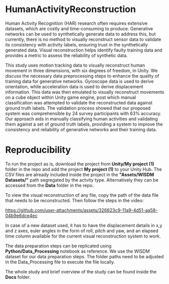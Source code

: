 # HumanActivityReconstruction
Human Activity Recognition (HAR) research often requires extensive datasets, which are costly and time-consuming to produce. Generative networks can be used to synthetically generate data to address this, but currently, there is no method to visually reconstruct sensor data to validate its consistency with activity labels, ensuring trust in the synthetically generated data. Visual reconstruction helps identify faulty training data and provides a metric to assess the reliability of synthetic data. 

This study uses motion tracking data to visually reconstruct human movement in three dimensions, with six degrees of freedom, in Unity. We discuss the necessary data preprocessing steps to enhance the quality of training data for generative networks. Gyroscope data is used to derive orientation, while acceleration data is used to derive displacement information. This data was then emulated to visually reconstruct movements on a cube object within Unity game engine, post which manual classification was attempted to validate the reconstructed data against ground truth labels. The validation process showed that our proposed system was comprehensible by 24 survey participants with 63% accuracy. Our approach aids in manually classifying human activities and validating them against a set of ground truth labels, providing a system to improve the consistency and reliability of generative networks and their training data.

# Reproducibility
To run the project as is, download the project from **Unity/My project (1)** folder in the repo and add the project **My project (1)** to your Unity Hub.
The CSV files are already included inside the project in the **"Assets/WISDM Datasets/"** path segregated by the actvity type.
Alternatively they can be accessed from the **Data** folder in the repo.

To view the visual reconstruction of any file, copy the path of the data file that needs to be reconstructed.
Then follow the steps in the video:

https://github.com/user-attachments/assets/326623c9-11a9-4d51-aa58-04b9e6dce4ec


In case of a new dataset used, it has to have the displacement details in x,y and z axes, euler angles in the form of roll, pitch and yaw, and an elapsed time column available for the current visual reconstruction system to work.

The data preparation steps can be replicated using **Python/Data_Processing** notebook as reference. 
We use the WISDM dataset for our data preparation steps. The folder paths need to be adjusted in the Data_Processing file to execute the file locally.

The whole study and brief overview of the study can be found inside the **Docs** folder.
 
